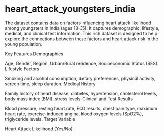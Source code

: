 # heart_attack_youngsters_india

The dataset contains data on factors influencing heart attack likelihood among youngsters in India (ages 18-35). It captures demographic, lifestyle, medical, and clinical test information. This rich dataset is designed to help explore the connections between these factors and heart attack risk in the young population.

Key Features
Demographics

Age, Gender, Region, Urban/Rural residence, Socioeconomic Status (SES).
Lifestyle Factors

Smoking and alcohol consumption, dietary preferences, physical activity, screen time, sleep duration.
Medical History

Family history of heart disease, diabetes, hypertension, cholesterol levels, body mass index (BMI), stress levels.
Clinical and Test Results

Blood pressure, resting heart rate, ECG results, chest pain type, maximum heart rate, exercise-induced angina, blood oxygen levels (SpO2%), triglyceride levels.
Target Variable

Heart Attack Likelihood (Yes/No).
